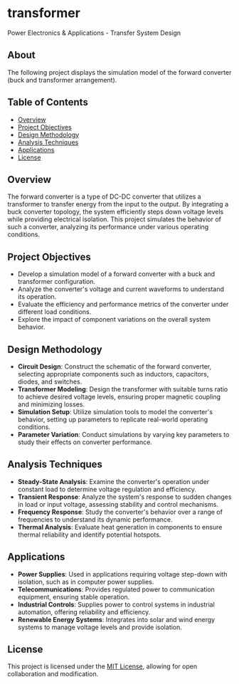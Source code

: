 # transformer
Power Electronics &amp; Applications - Transfer System Design

## About
The following project displays the simulation model of the forward converter (buck and transformer arrangement).  

## Table of Contents

- [Overview](#overview)
- [Project Objectives](#project-objectives)
- [Design Methodology](#design-methodology)
- [Analysis Techniques](#analysis-techniques)
- [Applications](#applications)
- [License](#license)

## Overview

The forward converter is a type of DC-DC converter that utilizes a transformer to transfer energy from the input to the output. By integrating a buck converter topology, the system efficiently steps down voltage levels while providing electrical isolation. This project simulates the behavior of such a converter, analyzing its performance under various operating conditions.

## Project Objectives

- Develop a simulation model of a forward converter with a buck and transformer configuration.
- Analyze the converter's voltage and current waveforms to understand its operation.
- Evaluate the efficiency and performance metrics of the converter under different load conditions.
- Explore the impact of component variations on the overall system behavior.

## Design Methodology

- **Circuit Design**: Construct the schematic of the forward converter, selecting appropriate components such as inductors, capacitors, diodes, and switches.
- **Transformer Modeling**: Design the transformer with suitable turns ratio to achieve desired voltage levels, ensuring proper magnetic coupling and minimizing losses.
- **Simulation Setup**: Utilize simulation tools to model the converter's behavior, setting up parameters to replicate real-world operating conditions.
- **Parameter Variation**: Conduct simulations by varying key parameters to study their effects on converter performance.

## Analysis Techniques

- **Steady-State Analysis**: Examine the converter's operation under constant load to determine voltage regulation and efficiency.
- **Transient Response**: Analyze the system's response to sudden changes in load or input voltage, assessing stability and control mechanisms.
- **Frequency Response**: Study the converter's behavior over a range of frequencies to understand its dynamic performance.
- **Thermal Analysis**: Evaluate heat generation in components to ensure thermal reliability and identify potential hotspots.

## Applications

- **Power Supplies**: Used in applications requiring voltage step-down with isolation, such as in computer power supplies.
- **Telecommunications**: Provides regulated power to communication equipment, ensuring stable operation.
- **Industrial Controls**: Supplies power to control systems in industrial automation, offering reliability and efficiency.
- **Renewable Energy Systems**: Integrates into solar and wind energy systems to manage voltage levels and provide isolation.

## License

This project is licensed under the [MIT License](LICENSE), allowing for open collaboration and modification.
